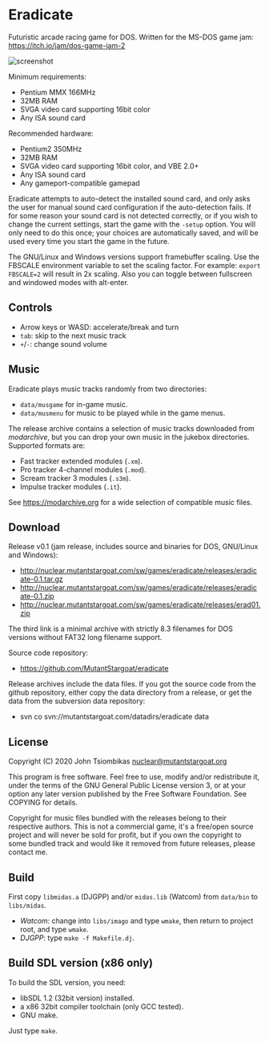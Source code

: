 Eradicate
=========
Futuristic arcade racing game for DOS.
Written for the MS-DOS game jam: https://itch.io/jam/dos-game-jam-2

![screenshot](http://nuclear.mutantstargoat.com/sw/games/eradicate/shots/shot1-game-thumb.jpg)

Minimum requirements:
  - Pentium MMX 166MHz
  - 32MB RAM
  - SVGA video card supporting 16bit color
  - Any ISA sound card

Recommended hardware:
  - Pentium2 350MHz
  - 32MB RAM
  - SVGA video card supporting 16bit color, and VBE 2.0+
  - Any ISA sound card
  - Any gameport-compatible gamepad

Eradicate attempts to auto-detect the installed sound card, and only asks the
user for manual sound card configuration if the auto-detection fails. If for
some reason your sound card is not detected correctly, or if you wish to change
the current settings, start the game with the `-setup` option. You will only
need to do this once; your choices are automatically saved, and will be used
every time you start the game in the future.

The GNU/Linux and Windows versions support framebuffer scaling. Use the FBSCALE
environment variable to set the scaling factor. For example: `export FBSCALE=2`
will result in 2x scaling. Also you can toggle between fullscreen and windowed
modes with alt-enter.

Controls
--------
  - Arrow keys or WASD: accelerate/break and turn
  - `tab`: skip to the next music track
  - `+`/`-`: change sound volume

Music
-----
Eradicate plays music tracks randomly from two directories:
  - `data/musgame` for in-game music.
  - `data/musmenu` for music to be played while in the game menus.

The release archive contains a selection of music tracks downloaded from
*modarchive*, but you can drop your own music in the jukebox directories.
Supported formats are:
  - Fast tracker extended modules (`.xm`).
  - Pro tracker 4-channel modules (`.mod`).
  - Scream tracker 3 modules (`.s3m`).
  - Impulse tracker modules (`.it`).

See https://modarchive.org for a wide selection of compatible music files.

Download
--------

Release v0.1 (jam release, includes source and binaries for DOS, GNU/Linux and Windows):
  - http://nuclear.mutantstargoat.com/sw/games/eradicate/releases/eradicate-0.1.tar.gz
  - http://nuclear.mutantstargoat.com/sw/games/eradicate/releases/eradicate-0.1.zip
  - http://nuclear.mutantstargoat.com/sw/games/eradicate/releases/erad01.zip

The third link is a minimal archive with strictly 8.3 filenames for DOS versions
without FAT32 long filename support.

Source code repository:
  - https://github.com/MutantStargoat/eradicate

Release archives include the data files. If you got the source code from the github
repository, either copy the data directory from a release, or get the data from
the subversion data repository:
  - svn co svn://mutantstargoat.com/datadirs/eradicate data

License
-------
Copyright (C) 2020 John Tsiombikas <nuclear@mutantstargoat.org>

This program is free software. Feel free to use, modify and/or redistribute it,
under the terms of the GNU General Public License version 3, or at your option
any later version published by the Free Software Foundation.
See COPYING for details.

Copyright for music files bundled with the releases belong to their respective
authors. This is not a commercial game, it's a free/open source project and
will never be sold for profit, but if you own the copyright to some bundled
track and would like it removed from future releases, please contact me.

Build
-----
First copy `libmidas.a` (DJGPP) and/or `midas.lib` (Watcom) from `data/bin` to
`libs/midas`.

  - *Watcom*: change into `libs/imago` and type `wmake`, then return to project
    root, and type `wmake`.
  - *DJGPP*: type `make -f Makefile.dj`.

Build SDL version (x86 only)
----------------------------
To build the SDL version, you need:
  - libSDL 1.2 (32bit version) installed.
  - a x86 32bit compiler toolchain (only GCC tested).
  - GNU make.

Just type `make`.

